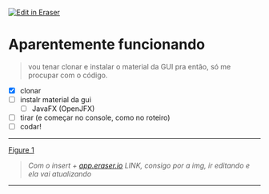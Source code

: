 <p><a target="_blank" href="https://app.eraser.io/workspace/PEQQ91QNfUeVDsmeXmHm" id="edit-in-eraser-github-link"><img alt="Edit in Eraser" src="https://firebasestorage.googleapis.com/v0/b/second-petal-295822.appspot.com/o/images%2Fgithub%2FOpen%20in%20Eraser.svg?alt=media&amp;token=968381c8-a7e7-472a-8ed6-4a6626da5501"></a></p>

# Aparentemente funcionando
>   vou tenar clonar e instalar o material da GUI pra então, só me procupar com o código.  

- [x] clonar
- [ ] instalr material da gui
    - [ ] JavaFX (OpenJFX)
- [ ] tirar (e começar no console, como no roteiro)
- [ ] codar!
---

[﻿Figure 1](https://app.eraser.io/workspace/PEQQ91QNfUeVDsmeXmHm?elements=EoJEKHR0pPdZ5BhRRCUEiQ) 

> *Com o insert + [﻿app.eraser.io](https://app.eraser.io/) LINK, consigo por a img, ir editando e ela vai atualizando*



---




<!--- Eraser file: https://app.eraser.io/workspace/PEQQ91QNfUeVDsmeXmHm --->